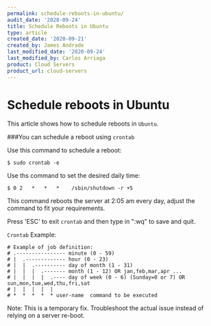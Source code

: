 ```yaml
---
permalink: schedule-reboots-in-ubuntu/
audit_date: '2020-09-24'
title: Schedule Reboots in Ubuntu
type: article
created_date: '2020-09-21'
created_by: James Andrade
last_modified_date: '2020-09-24'
last_modified_by: Carlos Arriaga
product: Cloud Servers
product_url: cloud-servers
---
```


# Schedule reboots in Ubuntu

This article shows how to schedule reboots in `Ubuntu`.

###You can schedule a reboot using `crontab`

Use this command to schedule a reboot:

```
$ sudo crontab -e
```
Use ths command to set the desired daily time:

```
$ 0 2   *   *   *    /sbin/shutdown -r +5
```

This command reboots the server at 2:05 am every day, adjust the command to fit your requirements.

Press 'ESC' to exit `crontab` and then type in ":wq" to save and quit.

`Crontab` Example:

```
# Example of job definition:
# .---------------- minute (0 - 59)
# |  .------------- hour (0 - 23)
# |  |  .---------- day of month (1 - 31)
# |  |  |  .------- month (1 - 12) OR jan,feb,mar,apr ...
# |  |  |  |  .---- day of week (0 - 6) (Sunday=0 or 7) OR sun,mon,tue,wed,thu,fri,sat
# |  |  |  |  |
# *  *  *  *  * user-name  command to be executed
```

Note: This is a temporary fix. Troubleshoot the actual issue instead of relying on a server re-boot.
